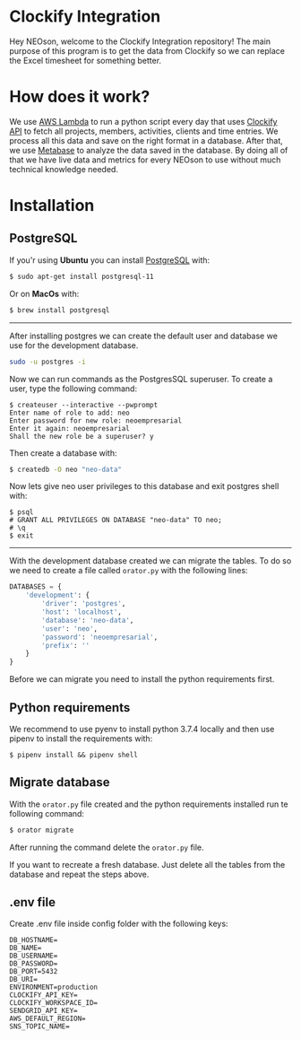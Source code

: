 # Clockify Integration

Hey NEOson, welcome to the Clockify Integration repository! The main purpose of this program is to get the data from Clockify so we can replace the Excel timesheet for something better. 

# How does it work?

We use [AWS Lambda](https://aws.amazon.com/lambda/) to run a python script every day that uses [Clockify API](https://clockify.me/developers-api) to fetch all projects, members, activities, clients and time entries. We process all this data and save on the right format in a database. After that, we use [Metabase](https://www.metabase.com/) to analyze the data saved in the database. By doing all of that we have live data and metrics for every NEOson to use without much technical knowledge needed.

# Installation

## PostgreSQL

If you'r using **Ubuntu** you can install [PostgreSQL](https://www.postgresql.org/) with:

```bash
$ sudo apt-get install postgresql-11
```

Or on **MacOs** with:

```bash
$ brew install postgresql
```

---

After installing postgres we can create the default user and database we use for the development database.

```bash
sudo -u postgres -i
```

Now we can run commands as the PostgresSQL superuser. To create a user, type the following command:

```
$ createuser --interactive --pwprompt
Enter name of role to add: neo
Enter password for new role: neoempresarial
Enter it again: neoempresarial
Shall the new role be a superuser? y
```

Then create a database with:

```bash
$ createdb -O neo "neo-data"
```

Now lets give neo user privileges to this database and exit postgres shell with:

```
$ psql
# GRANT ALL PRIVILEGES ON DATABASE "neo-data" TO neo;
# \q
$ exit
```

--- 

With the development database created we can migrate the tables. To do so we need to create a file called `orator.py` with the following lines:

```python
DATABASES = {
    'development': {
        'driver': 'postgres',
        'host': 'localhost',
        'database': 'neo-data',
        'user': 'neo',
        'password': 'neoempresarial',
        'prefix': ''
    }
}
```

Before we can migrate you need to install the python requirements first.

## Python requirements

We recommend to use pyenv to install python 3.7.4 locally and then use pipenv to install the requirements with:

```
$ pipenv install && pipenv shell
```

## Migrate database

With the `orator.py` file created and the python requirements installed run te following command:

```bash
$ orator migrate
```

After running the command delete the `orator.py` file. 

If you want to recreate a fresh database. Just delete all the tables from the database and repeat the steps above. 

## .env file

Create .env file inside config folder with the following keys:

```
DB_HOSTNAME=
DB_NAME=
DB_USERNAME=
DB_PASSWORD=
DB_PORT=5432
DB_URI=
ENVIRONMENT=production
CLOCKIFY_API_KEY=
CLOCKIFY_WORKSPACE_ID=
SENDGRID_API_KEY=
AWS_DEFAULT_REGION=
SNS_TOPIC_NAME=
```